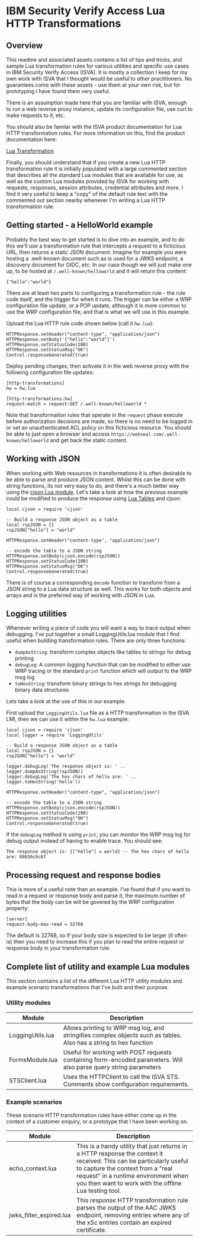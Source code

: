 # IBM Security Verify Access Lua HTTP Transformations

## Overview

This readme and associated assets contains a list of tips and tricks, and sample Lua transformation rules for various utilities and specific use cases in IBM Security Verify Access (ISVA). It is mostly a collection I keep for my own work with ISVA that I thought would be useful to other practitioners. No guarantees come with these assets - use them at your own risk, but for prototyping I have found them very useful.

There is an assumption made here that you are familiar with ISVA, enough to run a web reverse proxy instance, update its configuration file, use curl to make requests to it, etc.

You should also be familar with the ISVA product documentation for Lua HTTP transformation rules. For more information on this, find the product documentation here:

[Lua Transformation](https://www.ibm.com/docs/en/sva/10.0.7?topic=transformations-lua-transformation)

Finally, you should understand that if you create a new Lua HTTP transformation rule it is initially populated with a large commented section that describes all the standard Lua modules that are available for use, as well as the custom Lua modules provided by ISVA for working with requests, responses, session attributes, credential attributes and more. I find it very useful to keep a "copy" of the default rule text with the commented out section nearby whenever I'm writing a Lua HTTP transformation rule.


## Getting started - a HelloWorld example

Probably the best way to get started is to dive into an example, and to do this we'll use a transformation rule that intercepts a request to a ficticious URL, then returns a static JSON document. Imagine for example you were hosting a .well-known document such as is used for a JWKS endpoint, a discovery document for OIDC, etc. In our case though we will just make one up, to be hosted at `/.well-known/helloworld` and it will return this content:
```
{"hello":"world"}
```

There are at least two parts to configuring a transformation rule - the rule code itself, and the trigger for when it runs. The trigger can be either a WRP configuration file update, or a POP update, although it is more common to use the WRP configuration file, and that is what we will use in this example.

Upload the Lua HTTP rule code shown below (call it `hw.lua`):
```
HTTPResponse.setHeader("content-type", "application/json")
HTTPResponse.setBody('{"hello":"world"}')
HTTPResponse.setStatusCode(200)
HTTPResponse.setStatusMsg("OK")
Control.responseGenerated(true)
```

Deploy pending changes, then activate it in the web reverse proxy with the following configuration file updates:
```
[http-transformations]
hw = hw.lua

[http-transformations:hw]
request-match = request:GET /.well-known/helloworld *
```

Note that transformation rules that operate in the `request` phase execute before authorization decisions are made, so there is no need to be logged in or set an unauthenticated ACL policy on this ficticious resource. You should be able to just open a browser and access `https://webseal.com/.well-known/helloworld` and get back the static content.

## Working with JSON

When working with Web resources in transformations it is often desirable to be able to parse and produce JSON content. Whilst this can be done with string functions, its not very easy to do, and there's a much better way using the [cjson Lua module](https://luarocks.org/modules/openresty/lua-cjson). Let's take a look at how the previous example could be modified to produce the response using [Lua Tables](https://www.lua.org/pil/2.5.html) and cjson:
```
local cjson = require 'cjson'

-- Build a response JSON object as a table
local rspJSON = {}
rspJSON["hello"] = "world"

HTTPResponse.setHeader("content-type", "application/json")

-- encode the table to a JSON string
HTTPResponse.setBody(cjson.encode(rspJSON))
HTTPResponse.setStatusCode(200)
HTTPResponse.setStatusMsg("OK")
Control.responseGenerated(true)
```

There is of course a corresponding `decode` function to transform from a JSON string to a Lua data structure as well. This works for both objects and arrays and is the preferred way of working with JSON in Lua.

## Logging utilities

Whenever writing a piece of code you will want a way to trace output when debugging. I've put together a small LoggingUtils.lua module that I find useful when building transformation rules. There are only three functions:
 - `dumpAsString`: transform complex objects like tables to strings for debug printing
 - `debugLog`: A common logging function that can be modified to either use WRP tracing or the standard `print` function which will output to the WRP msg log
 - `toHexString`: transform binary strings to hex strings for debugging binary data structures

Lets take a look at the use of this in our example.

First upload the `LoggingUtils.lua` file as a HTTP transformation in the ISVA LMI, then we can use it within the `hw.lua` example:

```
local cjson = require 'cjson'
local logger = require 'LoggingUtils'

-- Build a response JSON object as a table
local rspJSON = {}
rspJSON["hello"] = "world"

logger.debugLog('The response object is: ' .. logger.dumpAsString(rspJSON))
logger.debugLog('The hex chars of hello are: ' .. logger.toHexString('hello'))

HTTPResponse.setHeader("content-type", "application/json")

-- encode the table to a JSON string
HTTPResponse.setBody(cjson.encode(rspJSON))
HTTPResponse.setStatusCode(200)
HTTPResponse.setStatusMsg("OK")
Control.responseGenerated(true)
```

If the `debugLog` method is using `print`, you can monitor the WRP msg log for debug output instead of having to enable trace. You should see:
```
The response object is: {["hello"] = world} -- The hex chars of hello are: 68656c6c6f
```

## Processing request and response bodies

This is more of a useful note than an example. I've found that if you want to read in a request or response body and parse it, the maximum number of bytes that the body can be will be govered by the WRP configuration property:

```
[server]
request-body-max-read = 32768
```
The default is 32768, so if your body size is expected to be larger (it often is) then you need to increase this if you plan to read the entire request or response body in your transformation rule.

## Complete list of utility and example Lua modules

This section contains a list of the different Lua HTTP utility modules and example scenario transformations that I've built and their purpose.

### Utility modules

| Module | Description |
|--------|-------------|
| LoggingUtils.lua | Allows printing to WRP msg log, and stringifies complex objects such as tables. Also has a string to hex function |
| FormsModule.lua | Useful for working with POST requests containing form-encoded parameters. Will also parse query string parameters |
| STSClient.lua | Uses the HTTPClient to call the ISVA STS. Comments show configuration requirements. | 


### Example scenarios

These scenario HTTP transformation rules have either come up in the context of a customer enquiry, or a prototype that I have been working on.

| Module | Description |
|--------|-------------|
| echo_context.lua | This is a handy utility that just returns in a HTTP response the context it received. This can be particularly useful to capture the context from a "real request" in a runtime environment when you then want to work with the offline Lua testing tool. |
| jwks_filter_expired.lua | This *response* HTTP transformation rule parses the output of the AAC JWKS endpoint, removing entries where any of the x5c entries contain an expired certificate. |
